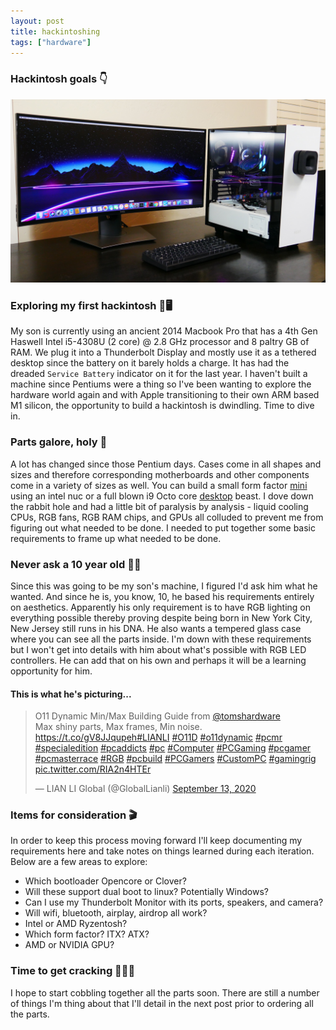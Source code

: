 ```yaml
---
layout: post
title: hackintoshing
tags: ["hardware"]
---
```

### Hackintosh goals 👇
![desktop hackintosh](../images/hack.jpg)
### Exploring my first hackintosh 🍎🖥️
My son is currently using an ancient 2014 Macbook Pro that has a 4th Gen Haswell Intel i5-4308U (2 core) @ 2.8 GHz processor and 8 paltry GB of RAM. We plug it into a Thunderbolt Display and mostly use it as a tethered desktop since the battery on it barely holds a charge. It has had the dreaded `Service Battery` indicator on it for the last year. I haven't built a machine since Pentiums were a thing so I've been wanting to explore the hardware world again and with Apple transitioning to their own ARM based M1 silicon, the opportunity to build a hackintosh is dwindling. Time to dive in.

### Parts galore, holy 💩
A lot has changed since those Pentium days. Cases come in all shapes and sizes and therefore corresponding motherboards and other components come in a variety of sizes as well. You can build a small form factor [mini](https://osy.gitbook.io/hac-mini-guide/) using an intel nuc or a full blown i9 Octo core [desktop](https://www.tonymacx86.com/threads/success-gigabyte-designare-z390-i9-9900k-sapphire-rx-5700-xt-nitro-se-lg-34wk95u-w.292101/) beast. I dove down the rabbit hole and had a little bit of paralysis by analysis - liquid cooling CPUs, RGB fans, RGB RAM chips, and GPUs all colluded to prevent me from figuring out what needed to be done. I needed to put together some basic requirements to frame up what needed to be done.

### Never ask a 10 year old 🤦‍♂️
Since this was going to be my son's machine, I figured I'd ask him what he wanted. And since he is, you know, 10, he based his requirements entirely on aesthetics. Apparently his only requirement is to have RGB lighting on everything possible thereby proving despite being born in New York City, New Jersey still runs in his DNA. He also wants a tempered glass case where you can see all the parts inside. I'm down with these requirements but I won't get into details with him about what's possible with RGB LED controllers. He can add that on his own and perhaps it will be a learning opportunity for him.
#### This is what he's picturing...

<blockquote class="twitter-tweet"><p lang="en" dir="ltr">O11 Dynamic Min/Max Building Guide from <a href="https://twitter.com/tomshardware?ref_src=twsrc%5Etfw">@tomshardware</a> <br>Max shiny parts, Max frames, Min noise. <a href="https://t.co/gV8JJqupeh">https://t.co/gV8JJqupeh</a><a href="https://twitter.com/hashtag/LIANLI?src=hash&amp;ref_src=twsrc%5Etfw">#LIANLI</a> <a href="https://twitter.com/hashtag/O11D?src=hash&amp;ref_src=twsrc%5Etfw">#O11D</a> <a href="https://twitter.com/hashtag/o11dynamic?src=hash&amp;ref_src=twsrc%5Etfw">#o11dynamic</a> <a href="https://twitter.com/hashtag/pcmr?src=hash&amp;ref_src=twsrc%5Etfw">#pcmr</a> <a href="https://twitter.com/hashtag/specialedition?src=hash&amp;ref_src=twsrc%5Etfw">#specialedition</a> <a href="https://twitter.com/hashtag/pcaddicts?src=hash&amp;ref_src=twsrc%5Etfw">#pcaddicts</a> <a href="https://twitter.com/hashtag/pc?src=hash&amp;ref_src=twsrc%5Etfw">#pc</a> <a href="https://twitter.com/hashtag/Computer?src=hash&amp;ref_src=twsrc%5Etfw">#Computer</a> <a href="https://twitter.com/hashtag/PCGaming?src=hash&amp;ref_src=twsrc%5Etfw">#PCGaming</a> <a href="https://twitter.com/hashtag/pcgamer?src=hash&amp;ref_src=twsrc%5Etfw">#pcgamer</a> <a href="https://twitter.com/hashtag/pcmasterrace?src=hash&amp;ref_src=twsrc%5Etfw">#pcmasterrace</a> <a href="https://twitter.com/hashtag/RGB?src=hash&amp;ref_src=twsrc%5Etfw">#RGB</a> <a href="https://twitter.com/hashtag/pcbuild?src=hash&amp;ref_src=twsrc%5Etfw">#pcbuild</a> <a href="https://twitter.com/hashtag/PCGamers?src=hash&amp;ref_src=twsrc%5Etfw">#PCGamers</a> <a href="https://twitter.com/hashtag/CustomPC?src=hash&amp;ref_src=twsrc%5Etfw">#CustomPC</a> <a href="https://twitter.com/hashtag/gamingrig?src=hash&amp;ref_src=twsrc%5Etfw">#gamingrig</a> <a href="https://t.co/RIA2n4HTEr">pic.twitter.com/RIA2n4HTEr</a></p>&mdash; LIAN LI Global (@GlobalLianli) <a href="https://twitter.com/GlobalLianli/status/1305129378620280833?ref_src=twsrc%5Etfw">September 13, 2020</a></blockquote> <script async src="https://platform.twitter.com/widgets.js" charset="utf-8"></script> 

### Items for consideration 🎬
In order to keep this process moving forward I'll keep documenting my requirements here and take notes on things learned during each iteration. Below are a few areas to explore:

* Which bootloader Opencore or Clover?
* Will these support dual boot to linux? Potentially Windows?
* Can I use my Thunderbolt Monitor with its ports, speakers, and camera?
* Will wifi, bluetooth, airplay, airdrop all work?
* Intel or AMD Ryzentosh? 
* Which form factor? ITX? ATX?
* AMD or NVIDIA GPU?

### Time to get cracking 🏴‍☠️🚢
I hope to start cobbling together all the parts soon. There are still a number of things I'm thing about that I'll detail in the next post prior to ordering all the parts.
